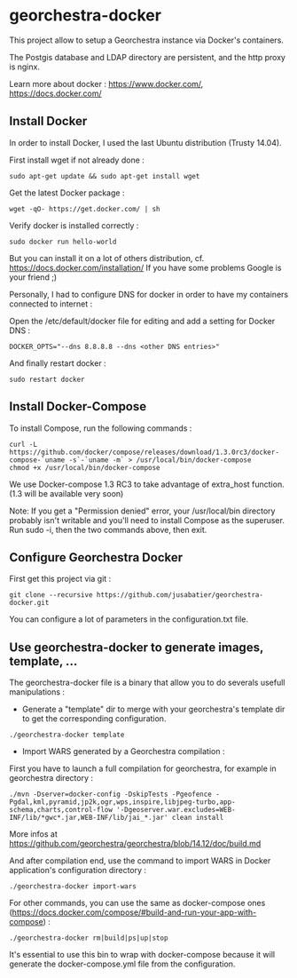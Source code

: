 # georchestra-docker

This project allow to setup a Georchestra instance via Docker's containers.

The Postgis database and LDAP directory are persistent, and the http proxy is nginx.

Learn more about docker : https://www.docker.com/, https://docs.docker.com/

## Install Docker

In order to install Docker, I used the last Ubuntu distribution (Trusty 14.04).

First install wget if not already done :
```
sudo apt-get update && sudo apt-get install wget
```

Get the latest Docker package : 
```
wget -qO- https://get.docker.com/ | sh
```

Verify docker is installed correctly : 
```
sudo docker run hello-world
```

But you can install it on a lot of others distribution, cf. https://docs.docker.com/installation/
If you have some problems Google is your friend ;)

Personally, I had to configure DNS for docker in order to have my containers connected to internet :

Open the /etc/default/docker file for editing and add a setting for Docker DNS :
```
DOCKER_OPTS="--dns 8.8.8.8 --dns <other DNS entries>"
```

And finally restart docker : 
```
sudo restart docker
```

## Install Docker-Compose

To install Compose, run the following commands :
```
curl -L https://github.com/docker/compose/releases/download/1.3.0rc3/docker-compose-`uname -s`-`uname -m` > /usr/local/bin/docker-compose
chmod +x /usr/local/bin/docker-compose
```

We use Docker-compose 1.3 RC3 to take advantage of extra_host function. (1.3 will be available very soon)

Note: If you get a "Permission denied" error, your /usr/local/bin directory probably isn't writable and you'll need to install Compose as the superuser. Run sudo -i, then the two commands above, then exit.

## Configure Georchestra Docker

First get this project via git : 

```
git clone --recursive https://github.com/jusabatier/georchestra-docker.git
```

You can configure a lot of parameters in the configuration.txt file.

## Use georchestra-docker to generate images, template, ...

The georchestra-docker file is a binary that allow you to do severals usefull manipulations : 

- Generate a "template" dir to merge with your georchestra's template dir to get the corresponding configuration.

```
./georchestra-docker template
```

- Import WARS generated by a Georchestra compilation : 

First you have to launch a full compilation for georchestra, for example in georchestra directory :
```
./mvn -Dserver=docker-config -DskipTests -Pgeofence -Pgdal,kml,pyramid,jp2k,ogr,wps,inspire,libjpeg-turbo,app-schema,charts,control-flow '-Dgeoserver.war.excludes=WEB-INF/lib/*gwc*.jar,WEB-INF/lib/jai_*.jar' clean install
```

More infos at https://github.com/georchestra/georchestra/blob/14.12/doc/build.md

And after compilation end, use the command to import WARS in Docker application's configuration directory :
```
./georchestra-docker import-wars
```

For other commands, you can use the same as docker-compose ones (https://docs.docker.com/compose/#build-and-run-your-app-with-compose) :

```
./georchestra-docker rm|build|ps|up|stop
```

It's essential to use this bin to wrap with docker-compose because it will generate the docker-compose.yml file from the configuration.
